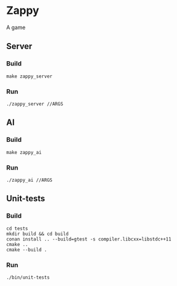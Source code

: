 # Zappy

A game

## Server

### Build

```
make zappy_server
```

### Run

```
./zappy_server //ARGS
```

## AI

### Build

```
make zappy_ai
```

### Run

```
./zappy_ai //ARGS
```

## Unit-tests

### Build

```
cd tests
mkdir build && cd build
conan install .. --build=gtest -s compiler.libcxx=libstdc++11
cmake ..
cmake --build .
```

### Run

```
./bin/unit-tests
```
